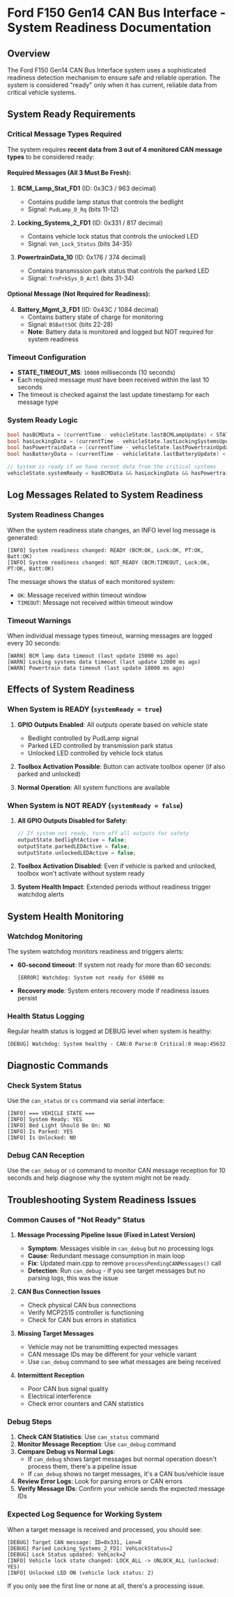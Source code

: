 # Ford F150 Gen14 CAN Bus Interface - System Readiness Documentation

## Overview

The Ford F150 Gen14 CAN Bus Interface system uses a sophisticated readiness detection mechanism to ensure safe and reliable operation. The system is considered "ready" only when it has current, reliable data from critical vehicle systems.

## System Ready Requirements

### Critical Message Types Required

The system requires **recent data from 3 out of 4 monitored CAN message types** to be considered ready:

#### Required Messages (All 3 Must Be Fresh):
1. **BCM_Lamp_Stat_FD1** (ID: 0x3C3 / 963 decimal)
   - Contains puddle lamp status that controls the bedlight
   - Signal: `PudLamp_D_Rq` (bits 11-12)

2. **Locking_Systems_2_FD1** (ID: 0x331 / 817 decimal)
   - Contains vehicle lock status that controls the unlocked LED
   - Signal: `Veh_Lock_Status` (bits 34-35)

3. **PowertrainData_10** (ID: 0x176 / 374 decimal)
   - Contains transmission park status that controls the parked LED
   - Signal: `TrnPrkSys_D_Actl` (bits 31-34)

#### Optional Message (Not Required for Readiness):
4. **Battery_Mgmt_3_FD1** (ID: 0x43C / 1084 decimal)
   - Contains battery state of charge for monitoring
   - Signal: `BSBattSOC` (bits 22-28)
   - **Note**: Battery data is monitored and logged but NOT required for system readiness

### Timeout Configuration

- **STATE_TIMEOUT_MS**: `10000` milliseconds (10 seconds)
- Each required message must have been received within the last 10 seconds
- The timeout is checked against the last update timestamp for each message type

### System Ready Logic

```cpp
bool hasBCMData = (currentTime - vehicleState.lastBCMLampUpdate) < STATE_TIMEOUT_MS;
bool hasLockingData = (currentTime - vehicleState.lastLockingSystemsUpdate) < STATE_TIMEOUT_MS;
bool hasPowertrainData = (currentTime - vehicleState.lastPowertrainUpdate) < STATE_TIMEOUT_MS;
bool hasBatteryData = (currentTime - vehicleState.lastBatteryUpdate) < STATE_TIMEOUT_MS;

// System is ready if we have recent data from the critical systems
vehicleState.systemReady = hasBCMData && hasLockingData && hasPowertrainData;
```

## Log Messages Related to System Readiness

### System Readiness Changes

When the system readiness state changes, an INFO level log message is generated:

```
[INFO] System readiness changed: READY (BCM:OK, Lock:OK, PT:OK, Batt:OK)
[INFO] System readiness changed: NOT_READY (BCM:TIMEOUT, Lock:OK, PT:OK, Batt:OK)
```

The message shows the status of each monitored system:
- `OK`: Message received within timeout window
- `TIMEOUT`: Message not received within timeout window

### Timeout Warnings

When individual message types timeout, warning messages are logged every 30 seconds:

```
[WARN] BCM lamp data timeout (last update 15000 ms ago)
[WARN] Locking systems data timeout (last update 12000 ms ago)
[WARN] Powertrain data timeout (last update 18000 ms ago)
```

## Effects of System Readiness

### When System is READY (`systemReady = true`)

1. **GPIO Outputs Enabled**: All outputs operate based on vehicle state
   - Bedlight controlled by PudLamp signal
   - Parked LED controlled by transmission park status
   - Unlocked LED controlled by vehicle lock status

2. **Toolbox Activation Possible**: Button can activate toolbox opener (if also parked and unlocked)

3. **Normal Operation**: All system functions are available

### When System is NOT READY (`systemReady = false`)

1. **All GPIO Outputs Disabled for Safety**:
   ```cpp
   // If system not ready, turn off all outputs for safety
   outputState.bedlightActive = false;
   outputState.parkedLEDActive = false;
   outputState.unlockedLEDActive = false;
   ```

2. **Toolbox Activation Disabled**: Even if vehicle is parked and unlocked, toolbox won't activate without system ready

3. **System Health Impact**: Extended periods without readiness trigger watchdog alerts

## System Health Monitoring

### Watchdog Monitoring

The system watchdog monitors readiness and triggers alerts:

- **60-second timeout**: If system not ready for more than 60 seconds:
  ```
  [ERROR] Watchdog: System not ready for 65000 ms
  ```

- **Recovery mode**: System enters recovery mode if readiness issues persist

### Health Status Logging

Regular health status is logged at DEBUG level when system is healthy:
```
[DEBUG] Watchdog: System healthy - CAN:0 Parse:0 Critical:0 Heap:45632
```

## Diagnostic Commands

### Check System Status

Use the `can_status` or `cs` command via serial interface:

```
[INFO] === VEHICLE STATE ===
[INFO] System Ready: YES
[INFO] Bed Light Should Be On: NO
[INFO] Is Parked: YES
[INFO] Is Unlocked: NO
```

### Debug CAN Reception

Use the `can_debug` or `cd` command to monitor CAN message reception for 10 seconds and help diagnose why the system might not be ready.

## Troubleshooting System Readiness Issues

### Common Causes of "Not Ready" Status

1. **Message Processing Pipeline Issue (Fixed in Latest Version)**
   - **Symptom**: Messages visible in `can_debug` but no processing logs
   - **Cause**: Redundant message consumption in main loop
   - **Fix**: Updated main.cpp to remove `processPendingCANMessages()` call
   - **Detection**: Run `can_debug` - if you see target messages but no parsing logs, this was the issue

2. **CAN Bus Connection Issues**
   - Check physical CAN bus connections
   - Verify MCP2515 controller is functioning
   - Check for CAN bus errors in statistics

3. **Missing Target Messages**
   - Vehicle may not be transmitting expected messages
   - CAN message IDs may be different for your vehicle variant
   - Use `can_debug` command to see what messages are being received

4. **Intermittent Reception**
   - Poor CAN bus signal quality
   - Electrical interference
   - Check error counters and CAN statistics

### Debug Steps

1. **Check CAN Statistics**: Use `can_status` command
2. **Monitor Message Reception**: Use `can_debug` command
3. **Compare Debug vs Normal Logs**: 
   - If `can_debug` shows target messages but normal operation doesn't process them, there's a pipeline issue
   - If `can_debug` shows no target messages, it's a CAN bus/vehicle issue
4. **Review Error Logs**: Look for parsing errors or CAN errors
5. **Verify Message IDs**: Confirm your vehicle sends the expected message IDs

### Expected Log Sequence for Working System

When a target message is received and processed, you should see:

```
[DEBUG] Target CAN message: ID=0x331, Len=8
[DEBUG] Parsed Locking_Systems_2_FD1: VehLockStatus=2
[DEBUG] Lock Status updated: VehLock=2
[INFO] Vehicle lock state changed: LOCK_ALL -> UNLOCK_ALL (unlocked: YES)
[INFO] Unlocked LED ON (vehicle lock status: 2)
```

If you only see the first line or none at all, there's a processing issue.
